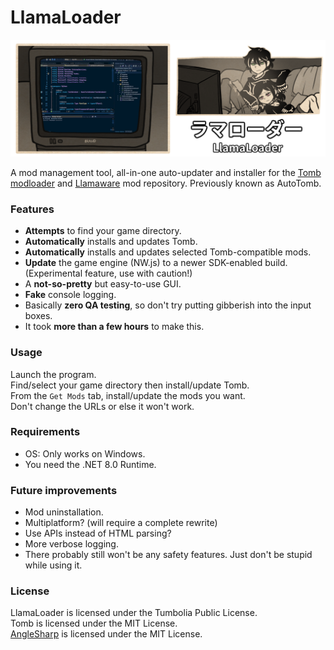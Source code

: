 # LlamaLoader

![preview](/img/preview.png)

A mod management tool, all-in-one auto-updater and installer for the [Tomb modloader](https://codeberg.org/basil/tomb) and [Llamaware](https://llamawa.re/) mod repository. Previously known as AutoTomb.

### Features

- **Attempts** to find your game directory.
- **Automatically** installs and updates Tomb.
- **Automatically** installs and updates selected Tomb-compatible mods.
- **Update** the game engine (NW.js) to a newer SDK-enabled build. (Experimental feature, use with caution!)
- A **not-so-pretty** but easy-to-use GUI.
- **Fake** console logging.
- Basically **zero QA testing**, so don't try putting gibberish into the input boxes.
- It took **more than a few hours** to make this.

### Usage

Launch the program.  
Find/select your game directory then install/update Tomb.  
From the `Get Mods` tab, install/update the mods you want.  
Don't change the URLs or else it won't work.

### Requirements

- OS: Only works on Windows.
- You need the .NET 8.0 Runtime.

### Future improvements

- Mod uninstallation.
- Multiplatform? (will require a complete rewrite)
- Use APIs instead of HTML parsing?
- More verbose logging.
- There probably still won't be any safety features. Just don't be stupid while using it.

### License

LlamaLoader is licensed under the Tumbolia Public License.  
Tomb is licensed under the MIT License.  
[AngleSharp](https://github.com/AngleSharp/AngleSharp) is licensed under the MIT License.